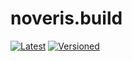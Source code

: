 # noveris.build

[![Latest](https://github.com/noveris-inf/ps-build/workflows/Latest/badge.svg)](https://github.com/noveris-inf/ps-build/actions?query=workflow%3ALatest) [![Versioned](https://github.com/noveris-inf/ps-build/workflows/Versioned/badge.svg)](https://github.com/noveris-inf/ps-build/actions?query=workflow%3AVersioned)
